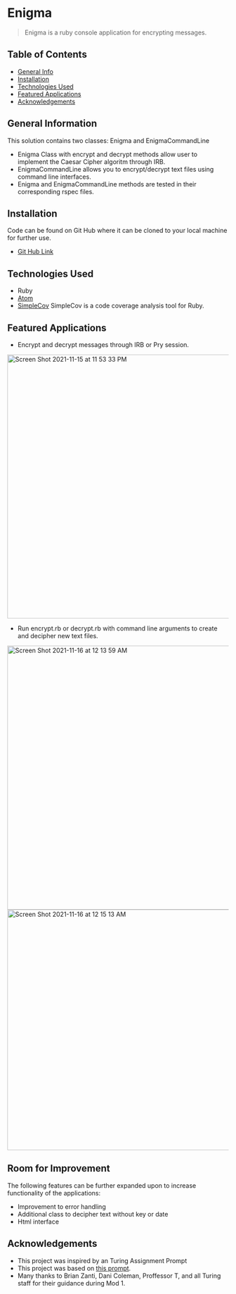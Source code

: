 # Enigma
> Enigma is a ruby console application for encrypting messages.

## Table of Contents
* [General Info](#general-information)
* [Installation](#installation)
* [Technologies Used](#technologies-used)
* [Featured Applications](#featured-applications)
* [Acknowledgements](#acknowledgements)


## General Information
This solution contains two classes: Enigma and EnigmaCommandLine
- Enigma Class with encrypt and decrypt methods allow user to implement the Caesar Cipher algoritm through IRB.
- EnigmaCommandLine allows you to encrypt/decrypt text files using command line interfaces.
- Enigma and EnigmaCommandLine methods are tested in their corresponding rspec files.

## Installation
Code can be found on Git Hub where it can be cloned to your local machine for further use.
- [Git Hub Link](https://github.com/russellrockwood/enigma)

## Technologies Used
- Ruby
- [Atom](https://atom.io/)
- [SimpleCov](https://github.com/simplecov-ruby/simplecov) SimpleCov is a code coverage analysis tool for Ruby.

## Featured Applications
 - Encrypt and decrypt messages through IRB or Pry session.

<img width="600" alt="Screen Shot 2021-11-15 at 11 53 33 PM" src="https://user-images.githubusercontent.com/63167887/141924669-bc9d2bef-092e-4325-9c36-99cffecd4be6.png">

 - Run encrypt.rb or decrypt.rb with command line arguments to create and decipher new text files.

<img width="600" alt="Screen Shot 2021-11-16 at 12 13 59 AM" src="https://user-images.githubusercontent.com/63167887/141925148-e8e2ea38-c5b1-44e4-9e7f-a84ef066cf4d.png">
<img width="547" alt="Screen Shot 2021-11-16 at 12 15 13 AM" src="https://user-images.githubusercontent.com/63167887/141925150-fa4f2b1b-e2ae-4c2c-8417-c51c35075525.png">

## Room for Improvement

The following features can be further expanded upon to increase functionality of the applications:
- Improvement to error handling
- Additional class to decipher text without key or date
- Html interface


## Acknowledgements
- This project was inspired by an Turing Assignment Prompt
- This project was based on [this prompt](https://backend.turing.edu/module1/projects/enigma/).
- Many thanks to Brian Zanti, Dani Coleman, Proffessor T, and all Turing staff for their guidance during Mod 1.
